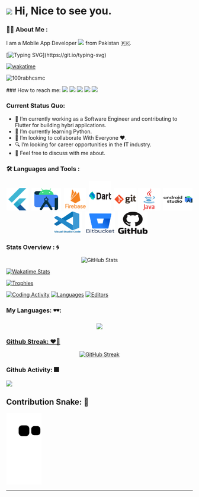 <h1><img src="https://emojis.slackmojis.com/emojis/images/1531849430/4246/blob-sunglasses.gif?1531849430" width="30"/> Hi, Nice to see you.</h1>

### :man_technologist: About Me :

I am a Mobile App Developer <img src="https://media.giphy.com/media/WUlplcMpOCEmTGBtBW/giphy.gif" width="30"> from Pakistan 🇵🇰.

[![Typing SVG](https://readme-typing-svg.herokuapp.com?vCenter=true&width=500&lines=Native+Android+App+Developer.;Flutter+App+Developer.;Xamarin+App+Developer.;Freelnancer.;Open+sourse+contributer.)](https://git.io/typing-svg)

[![wakatime](https://wakatime.com/badge/user/hammadalee.svg)](https://wakatime.com/hammadalee)
<p align="left"> <img src="https://komarev.com/ghpvc/?username=hammad-alee&label=Profile%20views&color=0e75b6&style=flat" alt="100rabhcsmc" /> </p>
<!-- <a align="center">
 <img alt="GitHub followers" src="https://img.shields.io/github/followers/naseerx?label=Github%20followers&style=for-the-badge" >
  </a> 
  -->
  ### How to reach me: 
<a  href="https://www.fiverr.com/hammad_alee"><img src="https://img.shields.io/badge/Fiverr-00b22d.svg?&style=for-the-badge&logo=fiverr&logoColor=white"></a> <a  href="https://www.upwork.com/freelancers/~0189c759f6257e6cb3"><img src="https://img.shields.io/badge/UpWork-6fda44.svg?&style=for-the-badge&logo=upwork&logoColor=white"></a>
<a href="mailto: hammadd4726@gmail.com">
<img src="https://img.shields.io/badge/-hammadd4726@gmail.com-7B83EB?&style=for-the-badge&logo=Microsoft-outlook&logoColor=white" ></a>  <a  href="https://www.instagram.com/hammad__alee/">   <img src="https://img.shields.io/badge/@Hammad_Alee-%23E4405F.svg?&style=for-the-badge&logo=instagram&logoColor=white"></a>  <a href="https://www.linkedin.com/in/hammad-alee/"><img src="https://img.shields.io/badge/Hammad Ali-%230077B5.svg?&style=for-the-badge&logo=linkedin&logoColor=white" ></a>  

### Current Status Quo:


- :telescope: I’m currently working as a Software Engineer and contributing to Flutter for building hybri applications.
- 🌱 I’m currently learning Python.
- 💞️ I’m looking to collaborate With Everyone ❤️.
- 🔍 I’m looking for career opportunities in the <strong>IT</strong> industry.
- 💬 Feel free to discuss with me about.

### :hammer_and_wrench: Languages and Tools :


<div id="icons" align="center">
  <img src="https://github.com/devicons/devicon/blob/master/icons/flutter/flutter-original.svg" title="Flutter" alt="Flutter" width="60" height="60"/>&nbsp;
    <img src="https://github.com/devicons/devicon/blob/master/icons/androidstudio/androidstudio-original.svg" alt="Firebase" width="80" height="60"/>&nbsp;
  <img src="https://github.com/devicons/devicon/blob/master/icons/firebase/firebase-plain-wordmark.svg" title="Firebase" alt="Firebase" width="60" height="60"/>&nbsp;
  <img src="https://github.com/devicons/devicon/blob/master/icons/dart/dart-original-wordmark.svg" title="DART" alt="DART" width="60" height="80"/>&nbsp;
  <img src="https://github.com/devicons/devicon/blob/master/icons/git/git-original-wordmark.svg" title="Git" **alt="Git" width="60" height="60"/>
   <img src="https://github.com/devicons/devicon/blob/master/icons/java/java-original-wordmark.svg" title="Java" alt="Java" width="60" height="60"/>&nbsp;
     <img src="https://github.com/devicons/devicon/blob/master/icons/androidstudio/androidstudio-original-wordmark.svg" alt="Firebase" width="80" height="60"/>&nbsp; 
     <img src="https://github.com/devicons/devicon/blob/master/icons/vscode/vscode-original-wordmark.svg" alt="Firebase" width="80" height="60"/>&nbsp;
       <img src="https://github.com/devicons/devicon/blob/master/icons/bitbucket/bitbucket-original-wordmark.svg" alt="Firebase" width="80" height="60"/>&nbsp;
         <img src="https://github.com/devicons/devicon/blob/master/icons/github/github-original-wordmark.svg" alt="Firebase" width="80" height="60"/>&nbsp;
</div>


### Stats Overview : :cyclone:


 <div align=center>
 <img src="https://github-readme-stats.vercel.app/api?username=hammad-alee&title_color=6FDA44&text_color=FFFFFF&show_icons=true&icon_color=6FDA44&include_all_commits=true&count_private=true&theme=dark" alt="GitHub Stats" height="200" />
 </div>

[![Wakatime Stats](https://github-readme-stats.vercel.app/api/wakatime?username=hammadalee&theme=vue-dark)](https://github.com/anuraghazra/github-readme-stats)

[![Trophies](https://github-profile-trophy.vercel.app/?username=hammadalee&theme=nord&row=2&column=4)](https://github.com/ryo-ma/github-profile-trophy)

[![Coding Activity](https://wakatime.com/share/@hammadalee/772c08bd-8593-42bc-a0cb-84ff3c11b07c.svg)](https://wakatime.com)
[![Languages](https://wakatime.com/share/hammadalee/8cb7c8d0-5508-454c-ad3e-c7d4b3c9b25a.png)](https://wakatime.com)
[![Editors](https://wakatime.com/share/hammadalee/a48dedc7-e45d-4fc0-bb38-c2d84d78e8f8.png)](https://wakatime.com)
### My Languages: 🕶️:
<div align=center>
<a href="">
  <img align="center" src="https://github-readme-stats.vercel.app/api/top-langs/?username=hammad-alee&langs_count=8&layout=compact&theme=material-palenight&hide=html,Tcl" />
</div>

 
### Github Streak: ❤️‍🔥 
 <div align=center>
  
 [![GitHub Streak](https://github-readme-streak-stats.herokuapp.com?user=hammad-alee&theme=shades-of-purple)](https://git.io/streak-stats)
  
</div>


### Github Activity: 🎆
 
<img align="center" src="https://activity-graph.herokuapp.com/graph?username=hammad-alee&theme=dracula&color=B994E6&bg_color=2B2D3D" />
 
 ## Contribution Snake: 🐍
![Snake animation](https://github.com/codersangam/codersangam/blob/output/github-contribution-grid-snake.svg)


-----

<!--
**hammad-alee/hammad-alee** is a ✨ _special_ ✨ repository because its `README.md` (this file) appears on your GitHub profile.

Here are some ideas to get you started:

- 🔭 I’m currently working on ...
- 🌱 I’m currently learning ...
- 👯 I’m looking to collaborate on ...
- 🤔 I’m looking for help with ...
- 💬 Ask me about ...
- 📫 How to reach me: ...
- 😄 Pronouns: ...
- ⚡ Fun fact: ...
-->
